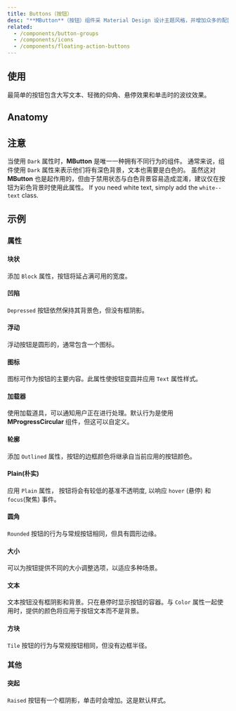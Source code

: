 ```yaml
---
title: Buttons（按钮）
desc: "**MButton**（按钮）组件采 Material Design 设计主题风格，并增加众多的配置选项替换了标准的 html 按钮。 任何颜色助手类都可以用来改变背景或文字颜色。"
related:
  - /components/button-groups
  - /components/icons
  - /components/floating-action-buttons
---
```


## 使用

最简单的按钮包含大写文本、轻微的仰角、悬停效果和单击时的波纹效果。

<buttons-usage></buttons-usage>

## Anatomy

## 注意

<!--alert:warning--> 
当使用 `Dark` 属性时，**MButton** 是唯一一种拥有不同行为的组件。 通常来说，组件使用 `Dark` 属性来表示他们将有深色背景，文本也需要是白色的。 虽然这对
**MButton** 也是起作用的，但由于禁用状态与白色背景容易造成混淆，建议仅在按钮为彩色背景时使用此属性。 If you need white text, simply add the `white--text` class.

## 示例

### 属性

#### 块状

添加 `Block` 属性，按钮将延占满可用的宽度。

<example file="" />

#### 凹陷

`Depressed` 按钮依然保持其背景色，但没有框阴影。

<example file="" />

#### 浮动

浮动按钮是圆形的，通常包含一个图标。

<example file="" />

#### 图标

图标可作为按钮的主要内容。此属性使按钮变圆并应用 `Text` 属性样式。

<example file="" />

#### 加载器

使用加载道具，可以通知用户正在进行处理。默认行为是使用 **MProgressCircular** 组件，但这可以自定义。

<example file="" />

#### 轮廓

添加 `Outlined` 属性，按钮的边框颜色将继承自当前应用的按钮颜色。

<example file="" />

#### Plain(朴实)

应用 `Plain` 属性， 按钮将会有较低的基准不透明度, 以响应 `hover` (悬停) 和 `focus`(聚焦) 事件。

<example file="" />

#### 圆角

`Rounded` 按钮的行为与常规按钮相同，但具有圆形边缘。

<example file="" />

#### 大小

可以为按钮提供不同的大小调整选项，以适应多种场景。

<example file="" />

#### 文本

文本按钮没有框阴影和背景。只在悬停时显示按钮的容器。与 `Color` 属性一起使用时，提供的颜色将应用于按钮文本而不是背景。

<example file="" />

#### 方块

`Tile` 按钮的行为与常规按钮相同，但没有边框半径。

<example file="" />

### 其他

#### 突起

`Raised` 按钮有一个框阴影，单击时会增加。这是默认样式。

<example file="" />